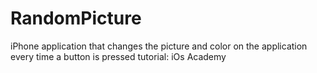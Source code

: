 # RandomPicture
iPhone application that changes the picture and color on the application every time a button is pressed tutorial: iOs Academy
